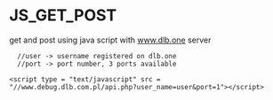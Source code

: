 # JS_GET_POST
get and post using java script with www.dlb.one server


```
  //user -> username registered on dlb.one
  //port -> port number, 3 ports available

<script type = "text/javascript" src = "//www.debug.dlb.com.pl/api.php?user_name=user&port=1"></script>
```



